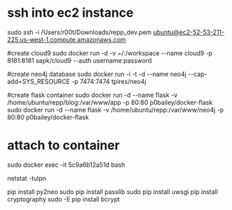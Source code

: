 # ssh into ec2 instance
sudo ssh -i /Users/r00t/Downloads/repp_dev.pem ubuntu@ec2-52-53-211-225.us-west-1.compute.amazonaws.com

#create cloud9
sudo docker run -d -v ~/:/workspace --name cloud9 -p 8181:8181 sapk/cloud9 --auth username:password

#create neo4j database
sudo docker run -i -t -d --name neo4j --cap-add=SYS_RESOURCE -p 7474:7474 tpires/neo4j

#create flask container
sudo docker run -d --name flask -v /home/ubuntu/repp/blog:/var/www/app -p 80:80 p0bailey/docker-flask
sudo docker run -d --name flask -v /home/ubuntu/repp:/var/www/neo4j -p 80:80 p0bailey/docker-flask

# attach to container
sudo docker exec -it 5c9a6b12a51d bash


netstat -tulpn


pip install py2neo
sudo pip install passlib
sudo pip install uwsgi
pip install cryptography
sudo -E pip install bcrypt